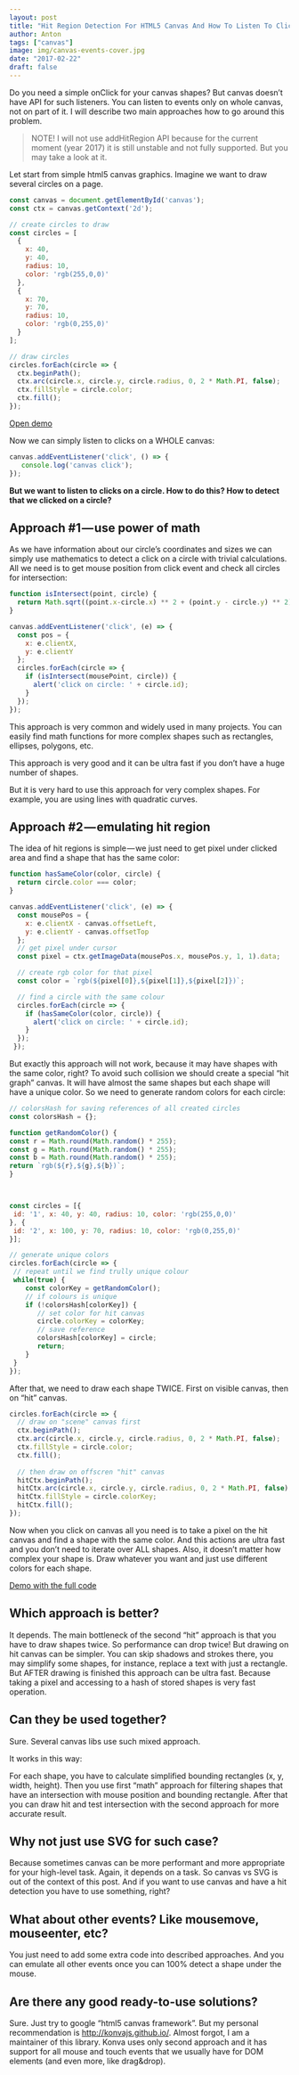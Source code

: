 ```yaml
---
layout: post
title: "Hit Region Detection For HTML5 Canvas And How To Listen To Click Events On Canvas Shapes"
author: Anton
tags: ["canvas"]
image: img/canvas-events-cover.jpg
date: "2017-02-22"
draft: false
---
```


Do you need a simple onClick for your canvas shapes? But canvas doesn’t have API for such listeners. You can listen to events only on whole canvas, not on part of it. I will describe two main approaches how to go around this problem.

> NOTE! I will not use addHitRegion API because for the current moment (year 2017) it is still unstable and not fully supported. But you may take a look at it.

Let start from simple html5 canvas graphics. Imagine we want to draw several circles on a page.

```javascript
const canvas = document.getElementById('canvas');
const ctx = canvas.getContext('2d');

// create circles to draw
const circles = [
  {
    x: 40,
    y: 40,
    radius: 10,
    color: 'rgb(255,0,0)'
  },
  {
    x: 70,
    y: 70,
    radius: 10,
    color: 'rgb(0,255,0)'
  }
];

// draw circles
circles.forEach(circle => {
  ctx.beginPath();
  ctx.arc(circle.x, circle.y, circle.radius, 0, 2 * Math.PI, false);
  ctx.fillStyle = circle.color;
  ctx.fill();
});
```

[Open demo](http://codepen.io/lavrton/pen/QdePBY)


Now we can simply listen to clicks on a WHOLE canvas:

```javascript
canvas.addEventListener('click', () => {
   console.log('canvas click');
});
```

__But we want to listen to clicks on a circle. How to do this? How to detect that we clicked on a circle?__

## Approach #1 — use power of math

As we have information about our circle’s coordinates and sizes we can simply use mathematics to detect a click on a circle with trivial calculations. All we need is to get mouse position from click event and check all circles for intersection:

```javascript
function isIntersect(point, circle) {
  return Math.sqrt((point.x-circle.x) ** 2 + (point.y - circle.y) ** 2) < circle.radius;
}

canvas.addEventListener('click', (e) => {
  const pos = {
    x: e.clientX,
    y: e.clientY
  };
  circles.forEach(circle => {
    if (isIntersect(mousePoint, circle)) {
      alert('click on circle: ' + circle.id);
    }
  });
});
```

This approach is very common and widely used in many projects. You can easily find math functions for more complex shapes such as rectangles, ellipses, polygons, etc.

This approach is very good and it can be ultra fast if you don’t have a huge number of shapes.

But it is very hard to use this approach for very complex shapes. For example, you are using lines with quadratic curves.

## Approach #2 — emulating hit region

The idea of hit regions is simple — we just need to get pixel under clicked area and find a shape that has the same color:

```javascript
function hasSameColor(color, circle) {
  return circle.color === color;
}

canvas.addEventListener('click', (e) => {
  const mousePos = {
    x: e.clientX - canvas.offsetLeft,
    y: e.clientY - canvas.offsetTop
  };
  // get pixel under cursor
  const pixel = ctx.getImageData(mousePos.x, mousePos.y, 1, 1).data;

  // create rgb color for that pixel
  const color = `rgb(${pixel[0]},${pixel[1]},${pixel[2]})`;

  // find a circle with the same colour
  circles.forEach(circle => {
    if (hasSameColor(color, circle)) {
      alert('click on circle: ' + circle.id);
    }
  });
 });
 ```

 But exactly this approach will not work, because it may have shapes with the same color, right? To avoid such collision we should create a special “hit graph” canvas. It will have almost the same shapes but each shape will have a unique color. So we need to generate random colors for each circle:

 ```javascript
 // colorsHash for saving references of all created circles
const colorsHash = {};

function getRandomColor() {
 const r = Math.round(Math.random() * 255);
 const g = Math.round(Math.random() * 255);
 const b = Math.round(Math.random() * 255);
 return `rgb(${r},${g},${b})`;
}



const circles = [{
  id: '1', x: 40, y: 40, radius: 10, color: 'rgb(255,0,0)'
}, {
  id: '2', x: 100, y: 70, radius: 10, color: 'rgb(0,255,0)'
}];

// generate unique colors
circles.forEach(circle => {
  // repeat until we find trully unique colour
  while(true) {
     const colorKey = getRandomColor();
     // if colours is unique
     if (!colorsHash[colorKey]) {
        // set color for hit canvas
        circle.colorKey = colorKey;
        // save reference 
        colorsHash[colorKey] = circle;
        return;
     }
  }
});
```

After that, we need to draw each shape TWICE. First on visible canvas, then on “hit” canvas.

```javascript
circles.forEach(circle => {
  // draw on "scene" canvas first
  ctx.beginPath();
  ctx.arc(circle.x, circle.y, circle.radius, 0, 2 * Math.PI, false);
  ctx.fillStyle = circle.color;
  ctx.fill();
  
  // then draw on offscren "hit" canvas
  hitCtx.beginPath();
  hitCtx.arc(circle.x, circle.y, circle.radius, 0, 2 * Math.PI, false);
  hitCtx.fillStyle = circle.colorKey;
  hitCtx.fill();
});
```

Now when you click on canvas all you need is to take a pixel on the hit canvas and find a shape with the same color. And this actions are ultra fast and you don’t need to iterate over ALL shapes. Also, it doesn’t matter how complex your shape is. Draw whatever you want and just use different colors for each shape.

[Demo with the full code](http://codepen.io/lavrton/pen/OWKYMr)

## Which approach is better?

It depends. The main bottleneck of the second “hit” approach is that you have to draw shapes twice. So performance can drop twice! But drawing on hit canvas can be simpler. You can skip shadows and strokes there, you may simplify some shapes, for instance, replace a text with just a rectangle. But AFTER drawing is finished this approach can be ultra fast. Because taking a pixel and accessing to a hash of stored shapes is very fast operation.

## Can they be used together?

Sure. Several canvas libs use such mixed approach.

It works in this way:

For each shape, you have to calculate simplified bounding rectangles (x, y, width, height). Then you use first “math” approach for filtering shapes that have an intersection with mouse position and bounding rectangle. After that you can draw hit and test intersection with the second approach for more accurate result.

## Why not just use SVG for such case?

Because sometimes canvas can be more performant and more appropriate for your high-level task. Again, it depends on a task. So canvas vs SVG is out of the context of this post. And if you want to use canvas and have a hit detection you have to use something, right?

## What about other events? Like mousemove, mouseenter, etc?

You just need to add some extra code into described approaches. And you can emulate all other events once you can 100% detect a shape under the mouse.

## Are there any good ready-to-use solutions?

Sure. Just try to google “html5 canvas framework”. But my personal recommendation is http://konvajs.github.io/. Almost forgot, I am a maintainer of this library. Konva uses only second approach and it has support for all mouse and touch events that we usually have for DOM elements (and even more, like drag&drop).



